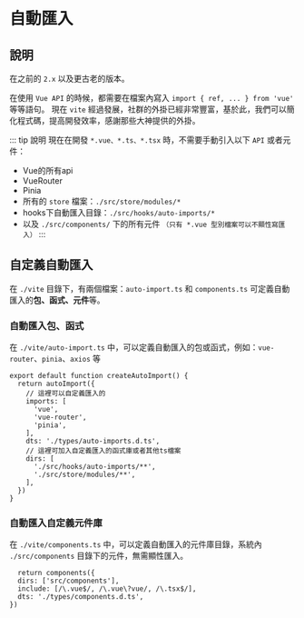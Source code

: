 # 自動匯入


## 說明
在之前的 `2.x` 以及更古老的版本。

在使用 `Vue API` 的時候，都需要在檔案內寫入 `import { ref, ... } from 'vue'` 等等語句。
現在 `vite` 經過發展，社群的外掛已經非常豐富，基於此，我們可以簡化程式碼，提高開發效率，感謝那些大神提供的外掛。

::: tip 說明
現在在開發 `*.vue、*.ts、*.tsx` 時，不需要手動引入以下 `API` 或者元件：

- Vue的所有api
- VueRouter
- Pinia
- 所有的 `store` 檔案：`./src/store/modules/*` 
- hooks下自動匯入目錄：`./src/hooks/auto-imports/*`
- 以及 `./src/components/` 下的所有元件 `（只有 *.vue 型別檔案可以不顯性寫匯入）`
:::

## 自定義自動匯入

在 `./vite` 目錄下，有兩個檔案：`auto-import.ts` 和 `components.ts` 可定義自動匯入的**包、函式、元件**等。

### 自動匯入包、函式

在 `./vite/auto-import.ts` 中，可以定義自動匯入的包或函式，例如：`vue-router`、`pinia`、`axios` 等

```ts{3-8,10-14}
export default function createAutoImport() {
  return autoImport({
    // 這裡可以自定義匯入的
    imports: [
      'vue',
      'vue-router',
      'pinia',
    ],
    dts: './types/auto-imports.d.ts',
    // 這裡可加入自定義匯入的函式庫或者其他ts檔案
    dirs: [
      './src/hooks/auto-imports/**',
      './src/store/modules/**',
    ],
  })
}
```

### 自動匯入自定義元件庫

在 `./vite/components.ts` 中，可以定義自動匯入的元件庫目錄，系統內 `./src/components` 目錄下的元件，無需顯性匯入。

```ts{2}
  return components({
  dirs: ['src/components'],
  include: [/\.vue$/, /\.vue\?vue/, /\.tsx$/],
  dts: './types/components.d.ts',
})
```